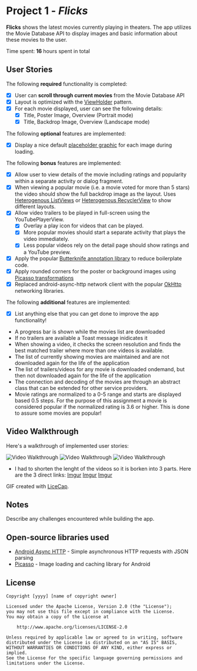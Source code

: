 # Project 1 - *Flicks*

**Flicks** shows the latest movies currently playing in theaters. The app utilizes the Movie Database API to display images and basic information about these movies to the user.

Time spent: **16** hours spent in total

## User Stories

The following **required** functionality is completed:

* [x] User can **scroll through current movies** from the Movie Database API
* [x] Layout is optimized with the [ViewHolder](http://guides.codepath.com/android/Using-an-ArrayAdapter-with-ListView#improving-performance-with-the-viewholder-pattern) pattern.
* [x] For each movie displayed, user can see the following details:
  * [x] Title, Poster Image, Overview (Portrait mode)
  * [x] Title, Backdrop Image, Overview (Landscape mode)

The following **optional** features are implemented:

* [x] Display a nice default [placeholder graphic](http://guides.codepath.com/android/Displaying-Images-with-the-Picasso-Library#configuring-picasso) for each image during loading.

The following **bonus** features are implemented:

* [x] Allow user to view details of the movie including ratings and popularity within a separate activity or dialog fragment.
* [x] When viewing a popular movie (i.e. a movie voted for more than 5 stars) the video should show the full backdrop image as the layout.  Uses [Heterogenous ListViews](http://guides.codepath.com/android/Implementing-a-Heterogenous-ListView) or [Heterogenous RecyclerView](http://guides.codepath.com/android/Heterogenous-Layouts-inside-RecyclerView) to show different layouts.
* [x] Allow video trailers to be played in full-screen using the YouTubePlayerView.
    * [x] Overlay a play icon for videos that can be played.
    * [x] More popular movies should start a separate activity that plays the video immediately.
    * [x] Less popular videos rely on the detail page should show ratings and a YouTube preview.
* [x] Apply the popular [Butterknife annotation library](http://guides.codepath.com/android/Reducing-View-Boilerplate-with-Butterknife) to reduce boilerplate code.
* [x] Apply rounded corners for the poster or background images using [Picasso transformations](https://guides.codepath.com/android/Displaying-Images-with-the-Picasso-Library#other-transformations)
* [x] Replaced android-async-http network client with the popular [OkHttp](http://guides.codepath.com/android/Using-OkHttp) networking libraries.

The following **additional** features are implemented:

* [x] List anything else that you can get done to improve the app functionality!

- A progress bar is shown while the movies list are downloaded
- If no trailers are available a Toast message inidicates it
- When showing a video, it checks the screen resolution and finds the best matched trailer
where more than one videos is available.
- The list of currently showing movies are maintained and are not downloaded again for the life of the application
- The list of trailers/videos for any movie is downloaded ondemand, but then not downloaded again
for the life of the application
- The connection and decoding of the movies are through an abstract class that can be
extended for other service providers.
- Movie ratings are normalized to a 0-5 range and starts are displayed based 0.5 steps.
For the purpose of this assignment a movie is considered popular if the normalized rating
is 3.6 or higher. This is done to assure some movies are popular!

## Video Walkthrough

Here's a walkthrough of implemented user stories:

<img src='http://i.imgur.com/fXVMSSf.gif' title='Video Walkthrough' width='' alt='Video Walkthrough' /> <img src='http://i.imgur.com/FyhkNCU.gif' title='Video Walkthrough' width='' alt='Video Walkthrough' /> <img src='http://i.imgur.com/sqqmexV.gif' title='Video Walkthrough' width='' alt='Video Walkthrough' />

- I had to shorten the lenght of the videos so it is borken into 3 parts. Here are the 3 direct links:
[Imgur](https://i.imgur.com/fXVMSSf.gifv)
[Imgur](https://i.imgur.com/FyhkNCU.gifv)
[Imgur](https://i.imgur.com/sqqmexV.gifv)


GIF created with [LiceCap](http://www.cockos.com/licecap/).

## Notes

Describe any challenges encountered while building the app.

## Open-source libraries used

- [Android Async HTTP](https://github.com/loopj/android-async-http) - Simple asynchronous HTTP requests with JSON parsing
- [Picasso](http://square.github.io/picasso/) - Image loading and caching library for Android

## License

    Copyright [yyyy] [name of copyright owner]

    Licensed under the Apache License, Version 2.0 (the "License");
    you may not use this file except in compliance with the License.
    You may obtain a copy of the License at

        http://www.apache.org/licenses/LICENSE-2.0

    Unless required by applicable law or agreed to in writing, software
    distributed under the License is distributed on an "AS IS" BASIS,
    WITHOUT WARRANTIES OR CONDITIONS OF ANY KIND, either express or implied.
    See the License for the specific language governing permissions and
    limitations under the License.
